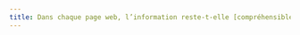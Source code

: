 ```yaml
---
title: Dans chaque page web, l’information reste-t-elle [compréhensible](#comprehensible-ordre-de-lecture) lorsque les [feuilles de styles](#feuille-de-style) sont désactivées ?
---
```

